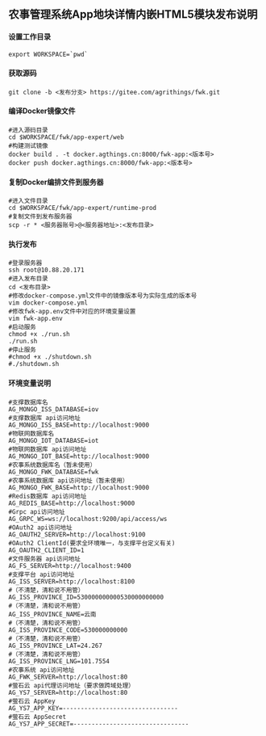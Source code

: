 ## 农事管理系统App地块详情内嵌HTML5模块发布说明
#### 设置工作目录
    export WORKSPACE=`pwd`
#### 获取源码
    git clone -b <发布分支> https://gitee.com/agrithings/fwk.git
#### 编译Docker镜像文件
    #进入源码目录
    cd $WORKSPACE/fwk/app-expert/web
    #构建测试镜像
    docker build . -t docker.agthings.cn:8000/fwk-app:<版本号>
    docker push docker.agthings.cn:8000/fwk-app:<版本号>
#### 复制Docker编排文件到服务器
    #进入文件目录
    cd $WORKSPACE/fwk/app-expert/runtime-prod
    #复制文件到发布服务器
    scp -r * <服务器账号>@<服务器地址>:<发布目录>
#### 执行发布
    #登录服务器
    ssh root@10.88.20.171
    #进入发布目录
    cd <发布目录>
    #修改docker-compose.yml文件中的镜像版本号为实际生成的版本号
    vim docker-compose.yml
    #修改fwk-app.env文件中对应的环境变量设置
    vim fwk-app.env
    #启动服务
    chmod +x ./run.sh
    ./run.sh
    #停止服务
    #chmod +x ./shutdown.sh
    #./shutdown.sh
#### 环境变量说明
    #支撑数据库名
    AG_MONGO_ISS_DATABASE=iov
    #支撑数据库 api访问地址
    AG_MONGO_ISS_BASE=http://localhost:9000
    #物联网数据库名
    AG_MONGO_IOT_DATABASE=iot
    #物联网数据库 api访问地址
    AG_MONGO_IOT_BASE=http://localhost:9000
    #农事系统数据库名（暂未使用）
    AG_MONGO_FWK_DATABASE=fwk
    #农事系统数据库 api访问地址（暂未使用）
    AG_MONGO_FWK_BASE=http://localhost:9000
    #Redis数据库 api访问地址
    AG_REDIS_BASE=http://localhost:9000
    #Grpc api访问地址
    AG_GRPC_WS=ws://localhost:9200/api/access/ws
    #OAuth2 api访问地址
    AG_OAUTH2_SERVER=http://localhost:9100
    #OAuth2 ClientId(要求全环境唯一，与支撑平台定义有关)
    AG_OAUTH2_CLIENT_ID=1
    #文件服务器 api访问地址
    AG_FS_SERVER=http://localhost:9400
    #支撑平台 api访问地址
    AG_ISS_SERVER=http://localhost:8100
    #（不清楚，清和说不用管）
    AG_ISS_PROVINCE_ID=530000000000530000000000
    #（不清楚，清和说不用管）
    AG_ISS_PROVINCE_NAME=云南
    #（不清楚，清和说不用管）
    AG_ISS_PROVINCE_CODE=530000000000
    #（不清楚，清和说不用管）
    AG_ISS_PROVINCE_LAT=24.267
    #（不清楚，清和说不用管）
    AG_ISS_PROVINCE_LNG=101.7554
    #农事系统 api访问地址
    AG_FWK_SERVER=http://localhost:80
    #萤石云 api代理访问地址（要求做跨域处理）
    AG_YS7_SERVER=http://localhost:80
    #萤石云 AppKey
    AG_YS7_APP_KEY=--------------------------------
    #萤石云 AppSecret
    AG_YS7_APP_SECRET=--------------------------------